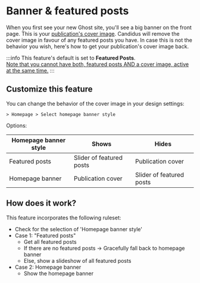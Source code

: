 <script setup>
  import SiteOutput from '../../../components/SiteOutput.vue'
</script>

# Banner & featured posts

When you first see your new Ghost site, you'll see a big banner on the front page. This is your [publication's cover image](https://ghost.org/help/branding-settings/#cover-image). Candidus will remove the cover image in favour of any featured posts you have. In case this is not the behavior you wish, here's how to get your publication's cover image back.


:::info
This feature's default is set to **Featured Posts**. <br/><u>Note that you cannot have both, featured posts AND a cover image, active at the same time.</u>
:::

## Customize this feature

You can change the behavior of the cover image in your design settings:

<ClientOnly> <SiteOutput path="ghost/#/settings/design" /> </ClientOnly> `> Homepage > Select homepage banner style`

Options:

| Homepage banner style | Shows                    | Hides                    |
| --------------------- | ------------------------ | ------------------------ |
| Featured posts        | Slider of featured posts | Publication cover        |
| Homepage banner       | Publication cover        | Slider of featured posts |


## How does it work?

This feature incorporates the following ruleset:

- Check for the selection of 'Homepage banner style'
- Case 1: "Featured posts"
  - Get all featured posts
  - If there are no featured posts -> Gracefully fall back to homepage banner
  - Else, show a slideshow of all featured posts
- Case 2: Homepage banner
  - Show the homepage banner
